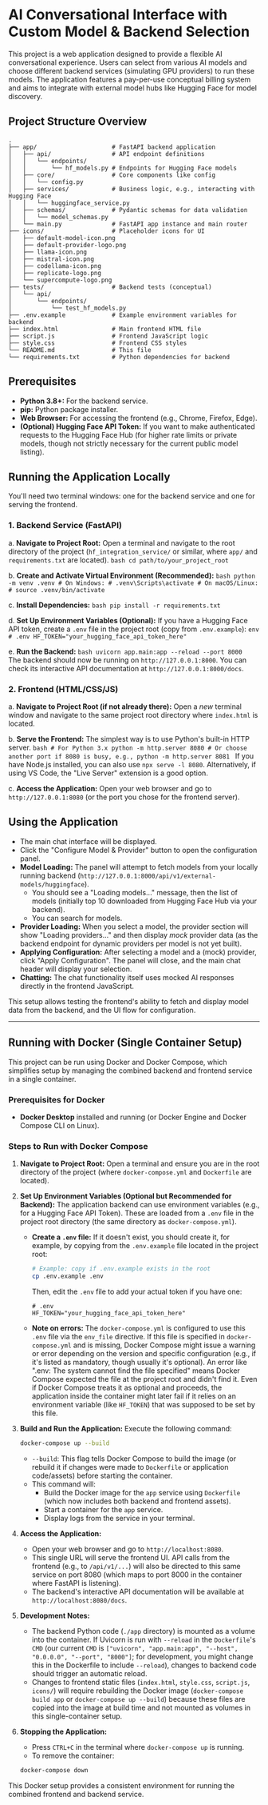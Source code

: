 # AI Conversational Interface with Custom Model & Backend Selection

This project is a web application designed to provide a flexible AI conversational experience. Users can select from various AI models and choose different backend services (simulating GPU providers) to run these models. The application features a pay-per-use conceptual billing system and aims to integrate with external model hubs like Hugging Face for model discovery.

## Project Structure Overview

```
.
├── app/                     # FastAPI backend application
│   ├── api/                 # API endpoint definitions
│   │   └── endpoints/
│   │       └── hf_models.py # Endpoints for Hugging Face models
│   ├── core/                # Core components like config
│   │   └── config.py
│   ├── services/            # Business logic, e.g., interacting with Hugging Face
│   │   └── huggingface_service.py
│   ├── schemas/             # Pydantic schemas for data validation
│   │   └── model_schemas.py
│   └── main.py              # FastAPI app instance and main router
├── icons/                   # Placeholder icons for UI
│   ├── default-model-icon.png
│   ├── default-provider-logo.png
│   ├── llama-icon.png
│   ├── mistral-icon.png
│   ├── codellama-icon.png
│   ├── replicate-logo.png
│   └── supercompute-logo.png
├── tests/                   # Backend tests (conceptual)
│   └── api/
│       └── endpoints/
│           └── test_hf_models.py
├── .env.example             # Example environment variables for backend
├── index.html               # Main frontend HTML file
├── script.js                # Frontend JavaScript logic
├── style.css                # Frontend CSS styles
└── README.md                # This file
└── requirements.txt         # Python dependencies for backend
```

## Prerequisites

*   **Python 3.8+:** For the backend service.
*   **pip:** Python package installer.
*   **Web Browser:** For accessing the frontend (e.g., Chrome, Firefox, Edge).
*   **(Optional) Hugging Face API Token:** If you want to make authenticated requests to the Hugging Face Hub (for higher rate limits or private models, though not strictly necessary for the current public model listing).

## Running the Application Locally

You'll need two terminal windows: one for the backend service and one for serving the frontend.

### 1. Backend Service (FastAPI)

   a. **Navigate to Project Root:**
      Open a terminal and navigate to the root directory of the project (`hf_integration_service/` or similar, where `app/` and `requirements.txt` are located).
      ```bash
      cd path/to/your_project_root
      ```

   b. **Create and Activate Virtual Environment (Recommended):**
      ```bash
      python -m venv .venv
      # On Windows:
      # .venv\Scripts\activate
      # On macOS/Linux:
      # source .venv/bin/activate
      ```

   c. **Install Dependencies:**
      ```bash
      pip install -r requirements.txt
      ```

   d. **Set Up Environment Variables (Optional):**
      If you have a Hugging Face API token, create a `.env` file in the project root (copy from `.env.example`):
      ```env
      # .env
      HF_TOKEN="your_hugging_face_api_token_here"
      ```

   e. **Run the Backend:**
      ```bash
      uvicorn app.main:app --reload --port 8000
      ```
      The backend should now be running on `http://127.0.0.1:8000`. You can check its interactive API documentation at `http://127.0.0.1:8000/docs`.

### 2. Frontend (HTML/CSS/JS)

   a. **Navigate to Project Root (if not already there):**
      Open a *new* terminal window and navigate to the same project root directory where `index.html` is located.

   b. **Serve the Frontend:**
      The simplest way is to use Python's built-in HTTP server.
      ```bash
      # For Python 3.x
      python -m http.server 8080
      # Or choose another port if 8080 is busy, e.g., python -m http.server 8081
      ```
      If you have Node.js installed, you can also use `npx serve -l 8080`.
      Alternatively, if using VS Code, the "Live Server" extension is a good option.

   c. **Access the Application:**
      Open your web browser and go to `http://127.0.0.1:8080` (or the port you chose for the frontend server).

## Using the Application

*   The main chat interface will be displayed.
*   Click the "Configure Model & Provider" button to open the configuration panel.
*   **Model Loading:** The panel will attempt to fetch models from your locally running backend (`http://127.0.0.1:8000/api/v1/external-models/huggingface`).
    *   You should see a "Loading models..." message, then the list of models (initially top 10 downloaded from Hugging Face Hub via your backend).
    *   You can search for models.
*   **Provider Loading:** When you select a model, the provider section will show "Loading providers..." and then display *mock* provider data (as the backend endpoint for dynamic providers per model is not yet built).
*   **Applying Configuration:** After selecting a model and a (mock) provider, click "Apply Configuration". The panel will close, and the main chat header will display your selection.
*   **Chatting:** The chat functionality itself uses mocked AI responses directly in the frontend JavaScript.

This setup allows testing the frontend's ability to fetch and display model data from the backend, and the UI flow for configuration.

---

## Running with Docker (Single Container Setup)

This project can be run using Docker and Docker Compose, which simplifies setup by managing the combined backend and frontend service in a single container.

### Prerequisites for Docker

*   **Docker Desktop** installed and running (or Docker Engine and Docker Compose CLI on Linux).

### Steps to Run with Docker Compose

1.  **Navigate to Project Root:**
    Open a terminal and ensure you are in the root directory of the project (where `docker-compose.yml` and `Dockerfile` are located).

2.  **Set Up Environment Variables (Optional but Recommended for Backend):**
    The application backend can use environment variables (e.g., for a Hugging Face API Token). These are loaded from a `.env` file in the project root directory (the same directory as `docker-compose.yml`).

    *   **Create a `.env` file:** If it doesn't exist, you should create it, for example, by copying from the `.env.example` file located in the project root:
        ```bash
        # Example: copy if .env.example exists in the root
        cp .env.example .env
        ```
        Then, edit the `.env` file to add your actual token if you have one:
        ```env
        # .env
        HF_TOKEN="your_hugging_face_api_token_here"
        ```
    *   **Note on errors:** The `docker-compose.yml` is configured to use this `.env` file via the `env_file` directive. If this file is specified in `docker-compose.yml` and is missing, Docker Compose might issue a warning or error depending on the version and specific configuration (e.g., if it's listed as mandatory, though usually it's optional). An error like ".env: The system cannot find the file specified" means Docker Compose expected the file at the project root and didn't find it. Even if Docker Compose treats it as optional and proceeds, the application inside the container might later fail if it relies on an environment variable (like `HF_TOKEN`) that was supposed to be set by this file.

3.  **Build and Run the Application:**
    Execute the following command:
    ```bash
    docker-compose up --build
    ```
    *   `--build`: This flag tells Docker Compose to build the image (or rebuild it if changes were made to `Dockerfile` or application code/assets) before starting the container.
    *   This command will:
        *   Build the Docker image for the `app` service using `Dockerfile` (which now includes both backend and frontend assets).
        *   Start a container for the `app` service.
        *   Display logs from the service in your terminal.

4.  **Access the Application:**
    *   Open your web browser and go to `http://localhost:8080`.
    *   This single URL will serve the frontend UI. API calls from the frontend (e.g., to `/api/v1/...`) will also be directed to this same service on port 8080 (which maps to port 8000 in the container where FastAPI is listening).
    *   The backend's interactive API documentation will be available at `http://localhost:8080/docs`.

5.  **Development Notes:**
    *   The backend Python code (`./app` directory) is mounted as a volume into the container. If Uvicorn is run with `--reload` in the `Dockerfile`'s `CMD` (our current `CMD` is `["uvicorn", "app.main:app", "--host", "0.0.0.0", "--port", "8000"]`; for development, you might change this in the Dockerfile to include `--reload`), changes to backend code should trigger an automatic reload.
    *   Changes to frontend static files (`index.html`, `style.css`, `script.js`, `icons/`) will require rebuilding the Docker image (`docker-compose build app` or `docker-compose up --build`) because these files are copied into the image at build time and not mounted as volumes in this single-container setup.

6.  **Stopping the Application:**
    *   Press `CTRL+C` in the terminal where `docker-compose up` is running.
    *   To remove the container:
      ```bash
      docker-compose down
      ```

This Docker setup provides a consistent environment for running the combined frontend and backend service.
